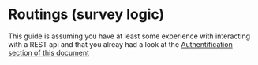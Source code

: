 # Routings (survey logic)

This guide is assuming you have at least some experience with interacting with a REST api and that you alreay had a look at the [Authentification section of this document](intro-authentification.md)
